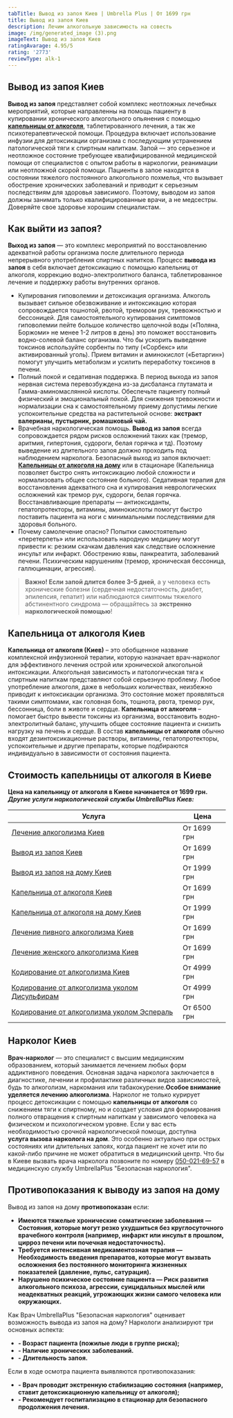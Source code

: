 ```yaml
---
tabTitle: Вывод из запоя Киев | Umbrella Plus | От 1699 грн
title: Вывод из запоя Киев
description: Лечим алкогольную зависимость на совесть
image: /img/generated_image (3).png
imageText: Вывод из запоя Киев
ratingAvarage: 4.95/5
rating: '2773'
reviewType: alk-1
---
```


## Вывод из запоя Киев

**Вывод из запоя** представляет собой комплекс неотложных лечебных мероприятий, которые направленны на помощь пациенту в купировании хронического алкогольного опьянения с помощью **[капельницы от алкоголя](https://umbrella-plus.com.ua/kiev/kapelnica_ot_alkogola_kiev/)**, таблетированного лечения, а так же психотерапевтической помощи. Процедура включает использование инфузии для детоксикации организма с последующим устранением патологической тяги к спиртным напиткам. Запой — это серьезное и неотложное состояние требующее квалифицированной медицинской помощи от специалистов с опытом работы в наркологии, реанимации или неотложной скорой помощи. Пациенты в запое находятся в состоянии тяжелого постоянного алкогольного похмелья, что вызывает обострение  хронических заболеваний и приводит к серьезным последствиям для здоровья зависимого. Поэтому, выводом из запоя должны занимать только квалифицированные врачи, а не медсестры. Доверяйте свое здоровье хорошим специалистам.

## Как выйти из запоя?

**Выход из запоя** — это комплекс мероприятий по восстановлению адекватной работы организма после длительного периода непрерывного употребления спиртных напитков. Процесс **вывода из запоя** в себя включает детоксикацию с помощью капельниц от алкоголя, коррекцию водно-электролитного баланса, таблетированное лечение и поддержку работы внутренних органов.

* Купирования гиповолемии и детоксикация организма. Алкоголь вызывает сильное обезвоживание и интоксикацию которая сопровождается тошнотой, рвотой, тремором рук, тревожностью и бессоницей. Для самостоятельного купирования симптомов гиповолемии пейте большое количество щелочной воды («Поляна, Боржоми» не менее 1-2 литров в день) это поможет восстановить водно-солевой баланс организма. Что бы ускорить выведение токсинов используйте сорбенты по типу («Сорбекс» или активированный уголь). Прием витамин и аминокислот («Бетаргин») помогут улучшить метаболизм и усилить переработку токсинов в печени.
* Полный покой и седативная поддержка. В период выхода из запоя нервная система перевозбуждена из-за дисбаланса глутамата и Гамма-аминомаслянной кислоты. Обеспечьте пациенту полный физический и эмоциональный покой. Для снижения тревожности и нормализации сна к самостоятельному приему допустимы легкие успокоительные средства на растительной основе: **экстракт валерианы, пустырник, ромашковый чай.**
* Врачебная наркологическая помощь. **Вывод из запоя** всегда сопровождается рядом рисков осложнений таких как (тремор, аритмия, гипертония, судороги, белая горячка и тд). Поэтому выведение из длительного запоя должно проходить под наблюдением нарколога. Безопасный выход из запоя включает: **[Капельницы от алкоголя на дому](https://umbrella-plus.com.ua/kiev/kapelnica_ot_alkogola_kiev/)** или в стационаре (Капельница позволяет быстро снять интоксикацию любой сложности и нормализовать общее состояние больного). Седативная терапия для восстановления адекватного сна и купирования неврологических осложнений как тремор рук, судороги, белая горячка. Восстанавливающие препараты — антиоксиданты, гепатопротекторы, витамины, аминокислоты помогут быстро поставить пациента на ноги с минимальными последствиями для здоровья больного.
* Почему самолечение опасно? Попытки самостоятельно «перетерпеть» или использовать народную медицину могут привести к: резким скачкам давления как следствие осложнение инсульт или инфаркт. Обострению язвы, панкреатита, заболеваний печени. Психическим нарушениям (тремор, хроническая бессоница, галлюцинации, агрессия).

> **Важно! Если запой длится более 3–5 дней**, а у человека есть хронические болезни (сердечная недостаточность, диабет, эпилепсия, гепатит) или наблюдаются симптомы тяжелого абстинентного синдрома — обращайтесь за **экстренно наркологической помощью**!

## Капельница от алкоголя Киев

**Капельница от алкоголя (Киев)** – это обобщенное название комплексной инфузионной терапии, которую назначает врач-нарколог для эффективного лечения острой или хронической алкогольной интоксикации. Алкогольная зависимость и патологическая тяга к спиртным напиткам представляют собой серьезную проблему. Любое употребление алкоголя, даже в небольших количествах, неизбежно приводит к интоксикации организма. Это состояние может проявляться такими симптомами, как головная боль, тошнота, рвота, тремор рук, бессонница, боли в животе и сердце.
**Капельница от алкоголя** – помогает быстро вывести токсины из организма, восстановить водно-электролитный баланс, улучшить общее состояние пациента и снизить нагрузку на печень и сердце. В состав **капельницы от алкоголя** обычно входят дезинтоксикационные растворы, витамины, гепатопротекторы, успокоительные и другие препараты, которые подбираются индивидуально в зависимости от состояния пациента.

## Стоимость капельницы от алкоголя в Киеве

**Цена на капельницу от алкоголя в Киеве начинается от 1699 грн. *Другие услуги наркологической службы UmbrellaPlus Киев:***

| Услуга                                                                                                                     | Цена        |
| -------------------------------------------------------------------------------------------------------------------------- | ----------- |
| [Лечение алкоголизма Киев](https://umbrella-plus.com.ua/kiev/lechenie-alkogolizma-kiev/)                                   | От 1699 грн |
| [Вывод из запоя Киев](https://umbrella-plus.com.ua/kiev/vivod-iz-zapoia-kiev/)                                             | От 1699 грн |
| [Вывод из запоя на дому Киев](https://umbrella-plus.com.ua/kiev/vivod-iz-zapoia-na-domy-kiev/)                             | От 1999 грн |
| [Капельница от алкоголя Киев](https://umbrella-plus.com.ua/kiev/kapelnica_ot_alkogola_kiev/)                               | От 1699 грн |
| [Капельница от алкоголя на дому Киев](https://umbrella-plus.com.ua/kiev/kapelnica_ot_alkogola_na_domy_kiev/)               | От 1999 грн |
| [Лечение пивного алкоголизма Киев](https://umbrella-plus.com.ua/kiev/lechenie-pivnogi-alkogolizma-kiev/)                   | От 1699 грн |
| [Лечение женского алкоголизма Киев](https://umbrella-plus.com.ua/kiev/lechenie-jenskogo-alkogolizma-kiev/)                 | От 1699 грн |
| [Кодирование от алкоголизма Киев](https://umbrella-plus.com.ua/kiev/kodirovka-ot-alkogolia-kiev/)                          | От 4999 грн |
| [Кодирование от алкоголизма уколом Дисульфирам](https://umbrella-plus.com.ua/kiev/kodirovka-ot-alkogolia-disulfiram-kiev/) | От 4999 грн |
| [Кодирование от алкоголизма уколом Эспераль](https://umbrella-plus.com.ua/kiev/kodirovka-ot-alkogolizma-espiarl-kiev/)     | От 6500 грн |

## Нарколог Киев

**Врач-нарколог** — это специалист с высшим медицинским образованием, который занимается лечением любых форм аддиктивного поведения.
Основная задача нарколога заключается в диагностике, лечении и профилактике различных видов зависимостей, будь то алкоголизм, наркомания или табакокурение.**Особое внимание уделяется лечению алкоголизма**. Нарколог не только курирует процесс детоксикации с помощью **капельницы от алкоголя** со снижением тяги к спиртному, но и создает условия для формирования полного отвращения к спиртным напиткам у зависимого человека на физическом и психологическом уровне. Если у вас есть необходимостью срочной наркологической помощи, доступна **услуга вызова нарколога на дом**. Это особенно актуально при острых состояниях или длительных запоях, когда пациент не хочет или по какой-либо причине не может обратиться в медицинский центр. Что бы в Киеве вызвать врача нарколога позвоните по номеру [050-021-69-57](tel:0500216957) в медицинскую службу UmbrellaPlus "Безопасная наркология".

## Противопоказания к выводу из запоя на дому

Вывод из запоя на дому **противопоказан** если:

* **Имеются тяжелые хронические соматические заболевания
  — Состояния, которые могут резко ухудшиться без круглосуточного врачебного контроля (например, инфаркт или инсульт в прошлом, цирроз печени или почечная недостаточность).**
* **Требуется интенсивная медикаментозная терапия
  — Необходимость введения препаратов, которые могут вызвать осложнения без постоянного мониторинга жизненных показателей (давление, пульс, сатурация).**
* **Нарушено психическое состояние пациента
  — Риск развития алкогольного психоза, агрессии, суицидальных мыслей или неадекватных реакций, угрожающих жизни самого человека или окружающих.**

Как Врач UmbrellaPlus "Безопасная наркология" оценивает возможность вывода из запоя на дому?
Наркологи анализируют три основных аспекта:

* **- Возраст пациента (пожилые люди в группе риска);**
* **- Наличие хронических заболеваний.**
* **- Длительность запоя.**

Если в ходе осмотра пациента выявляются противопоказания:

* **- Врач проводит экстренную стабилизацию состояния (например, ставит детоксикационную капельницу от алкоголя);**
* **- Рекомендует госпитализацию в стационар для безопасного продолжения лечения.**
